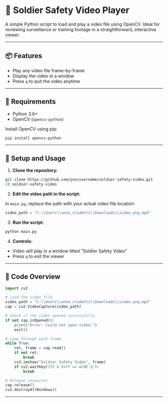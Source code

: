 # 🎥 Soldier Safety Video Player

A simple Python script to load and play a video file using OpenCV. Ideal for reviewing surveillance or training footage in a straightforward, interactive viewer.

---

## 📦 Features

* Play any video file frame-by-frame
* Display the video in a window
* Press `q` to quit the video anytime

---

## 🧰 Requirements

* Python 3.6+
* OpenCV (`opencv-python`)

Install OpenCV using pip:

```bash
pip install opencv-python
```

---

## 📂 Setup and Usage

1. **Clone the repository:**

```bash
git clone https://github.com/yourusername/soldier-safety-video.git
cd soldier-safety-video
```

2. **Edit the video path in the script:**

In `main.py`, replace the path with your actual video file location:

```python
video_path = "C:\\Users\\anna_students\\Downloads\\video.png.mp4"
```

3. **Run the script:**

```bash
python main.py
```

4. **Controls:**

* Video will play in a window titled "Soldier Safety Video"
* Press `q` to exit the viewer

---

## 🧾 Code Overview

```python
import cv2

# Load the video file
video_path = "C:\\Users\\anna_students\\Downloads\\video.png.mp4"
cap = cv2.VideoCapture(video_path)

# Check if the video opened successfully
if not cap.isOpened():
    print("Error: Could not open video.")
    exit()

# Loop through each frame
while True:
    ret, frame = cap.read()
    if not ret:
        break
    cv2.imshow("Soldier Safety Video", frame)
    if cv2.waitKey(25) & 0xFF == ord('q'):
        break

# Release resources
cap.release()
cv2.destroyAllWindows()
```

---

